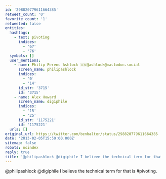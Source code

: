 ```yaml
---
id: '298820779611664385'
retweet_count: '0'
favorite_count: '1'
retweeted: false
entities:
  hashtags:
    - text: pivoting
      indices:
        - '67'
        - '76'
  symbols: []
  user_mentions:
    - name: Philip Ferenc Ashlock 🇺🇲@ashlock@mastodon.social
      screen_name: philipashlock
      indices:
        - '0'
        - '14'
      id_str: '3715'
      id: '3715'
    - name: Alex Howard
      screen_name: digiphile
      indices:
        - '15'
        - '25'
      id_str: '1175221'
      id: '1175221'
  urls: []
original_url: https://twitter.com/benbalter/status/298820779611664385
date: '2013-02-05T15:50:00.000Z'
sitemap: false
robots: noindex
reply: true
title: '@philipashlock @digiphile I believe the technical term for that is #pivoting.'
---
```


@philipashlock @digiphile I believe the technical term for that is #pivoting.